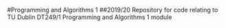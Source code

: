 #Programming and Algorithms 1 
##2019/20
Repository for code relating to TU Dublin DT249/1 Programming and Algorithms 1 module
